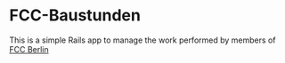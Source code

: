 # FCC-Baustunden
This is a simple Rails app to manage the work performed by members of [FCC Berlin](http://www.fccberlin.de)
